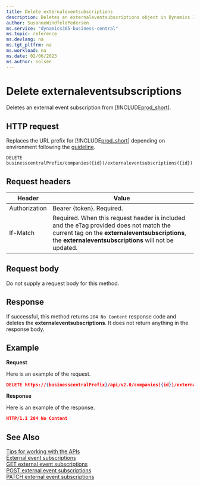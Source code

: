 ```yaml
---
title: Delete externaleventsubscriptions
description: Deletes an externaleventsubscriptions object in Dynamics 365 Business Central.
author: SusanneWindfeldPedersen
ms.service: "dynamics365-business-central"
ms.topic: reference
ms.devlang: na
ms.tgt_pltfrm: na
ms.workload: na
ms.date: 02/06/2023
ms.author: solsen
---
```


# Delete externaleventsubscriptions

Deletes an external event subscription from [!INCLUDE[prod_short](../../../includes/prod_short.md)].

## HTTP request

Replaces the URL prefix for [!INCLUDE[prod_short](../../../includes/prod_short.md)] depending on environment following the [guideline](../../v2.0/endpoints-apis-for-dynamics.md).
```
DELETE businesscentralPrefix/companies({id})/externaleventsubscriptions({id})
```

## Request headers

|Header|Value|
|------|-----|
|Authorization  |Bearer {token}. Required. |
|If-Match       |Required. When this request header is included and the eTag provided does not match the current tag on the **externaleventsubscriptions**, the **externaleventsubscriptions** will not be updated. |


## Request body

Do not supply a request body for this method.

## Response

If successful, this method returns ```204 No Content``` response code and deletes the **externaleventsubscriptions**. It does not return anything in the response body.

## Example

**Request**

Here is an example of the request.
<!-- START>EDIT_IS_REQUIRED. There URL for accessing the endpoint might be different -->
```json
DELETE https://{businesscentralPrefix}/api/v2.0/companies({id})/externaleventsubscriptions({id})
```
<!-- END>EDIT_IS_REQUIRED -->
**Response**

Here is an example of the response.

```json
HTTP/1.1 204 No Content
```

## See Also

[Tips for working with the APIs](/dynamics365/business-central/dev-itpro/developer/devenv-connect-apps-tips)  
[External event subscriptions](../resources/dynamics_externaleventsubscriptions.md)  
[GET external event subscriptions](dynamics_externaleventsubscriptions_get.md)  
[POST external event subscriptions](dynamics_externaleventsubscriptions_create.md)  
[PATCH external event subscriptions](dynamics_externaleventsubscriptions_update.md)  

